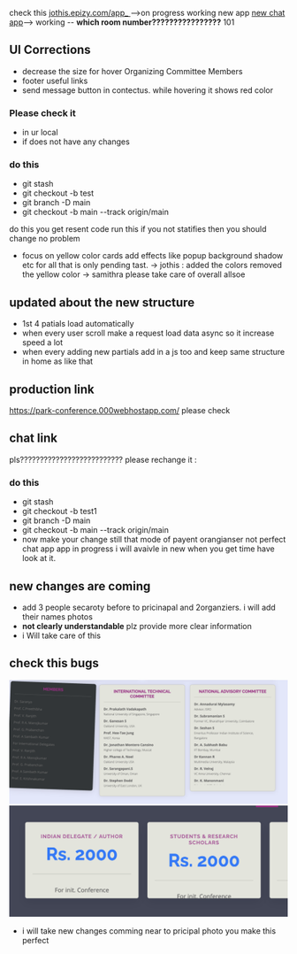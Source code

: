 
check this [jothis.epizy.com/app_ ](http://jothis.epizy.com/app_)-->on progress working
new app [new chat app](https://63ab2ea5645d9140f42f3694--jothis.netlify.app)--> working -- **which room number????????????????** 101

## UI Corrections

- decrease the size for hover Organizing Committee Members 
- footer useful links
- send message button in contectus. while hovering it shows red color


### Please check it 
- in ur local
-  if does not have any changes
### do this
- git stash
- git checkout -b test
- git branch -D main
- git checkout -b main --track origin/main

do this you get resent code run this if you not statifies then you should change no problem

- focus on yellow color cards add effects like popup background shadow etc for all that is only pending tast.
-> jothis : added the colors removed the yellow color
-> samithra please take care of overall allsoe



## updated about the new structure
- 1st 4 patials load automatically 
- when every user scroll make a request load data async so it increase speed a lot
- when every adding new partials add in a js too and keep same structure in home as like that
## production link
https://park-conference.000webhostapp.com/
please check


## chat link
pls??????????????????????????
please rechange it :
### do this
- git stash
- git checkout -b test1
- git branch -D main
- git checkout -b main --track origin/main
- now make your change still that mode of payent orangianser not perfect
chat app app in progress i will avaivle in new when you get time have look at it.

## new changes are coming
- add 3 people secaroty before to pricinapal and 2organziers. i will add their names photos
- **not clearly understandable** plz provide more clear information
- i Will take care of this

## check this bugs
![Image 1](correctimages/1.png)
![Image 2](correctimages/2.png)
- i will take new changes comming near to pricipal photo you make this perfect

